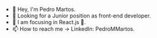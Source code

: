 - 👋 Hey, I'm Pedro Martos.
- 👀 Looking for a Junior position as front-end developer.
- 🌱 I am focusing in React.js 🔭.
- 📫 How to reach me -> LinkedIn: PedroMMartos.

<!---
PedroMarMol/PedroMarMol is a ✨ special ✨ repository because its `README.md` (this file) appears on your GitHub profile.
You can click the Preview link to take a look at your changes.
--->
